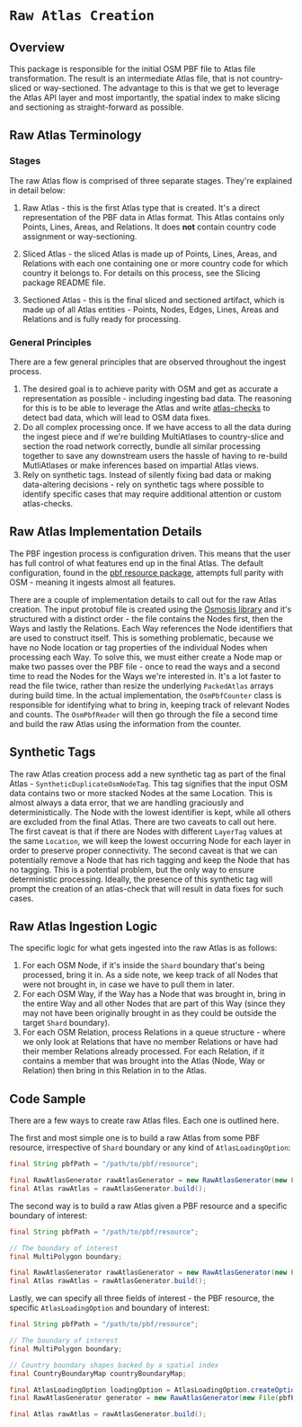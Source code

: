 # `Raw Atlas Creation`

## Overview

This package is responsible for the initial OSM PBF file to Atlas file transformation. The result is an intermediate Atlas file, that is not country-sliced or way-sectioned. The advantage to this is that we get to leverage the Atlas API layer and most importantly, the spatial index to make slicing and sectioning as straight-forward as possible.

## Raw Atlas Terminology

### Stages

The raw Atlas flow is comprised of three separate stages. They're explained in detail below:

1. Raw Atlas - this is the first Atlas type that is created. It's a direct representation of the PBF data in Atlas format. This Atlas contains only Points, Lines, Areas, and Relations. It does **not** contain country code assignment or way-sectioning. 

2. Sliced Atlas - the sliced  Atlas is made up of Points, Lines, Areas, and Relations with each one containing one or more country code for which country it belongs to. For details on this process, see the Slicing package README file.

3. Sectioned Atlas - this is the final sliced and sectioned artifact, which is made up of all Atlas entities - Points, Nodes, Edges, Lines, Areas and Relations and is fully ready for processing.

### General Principles

There are a few general principles that are observed throughout the ingest process. 

1. The desired goal is to achieve parity with OSM and get as accurate a representation as possible - including ingesting bad data. The reasoning for this is to be able to leverage the Atlas and write [atlas-checks](https://github.com/osmlab/atlas-checks) to detect bad data, which will lead to OSM data fixes.
2. Do all complex processing once. If we have access to all the data during the ingest piece and if we're building MultiAtlases to country-slice and section the road network correctly, bundle all similar processing together to save any downstream users the hassle of having to re-build MutliAtlases or make inferences based on impartial Atlas views.  
3. Rely on synthetic tags. Instead of silently fixing bad data or making data-altering decisions - rely on synthetic tags where possible to identify specific cases that may require additional attention or custom atlas-checks.

## Raw Atlas Implementation Details

The PBF ingestion process is configuration driven. This means that the user has full control of what features end up in the final Atlas. The default configuration, found in the [pbf resource package](https://github.com/osmlab/atlas/tree/dev/src/main/resources/org/openstreetmap/atlas/geography/atlas/pbf), attempts full parity with OSM - meaning it ingests almost all features.

There are a couple of implementation details to call out for the raw Atlas creation. The input protobuf file is created using the [Osmosis library](https://github.com/openstreetmap/osmosis) and it's structured with a distinct order - the file contains the Nodes first, then the Ways and lastly the Relations. Each Way references the Node identifiers that are used to construct itself. This is something problematic, because we have no Node location or tag properties of the individual Nodes when processing each Way. To solve this, we must either create a Node map or make two passes over the PBF file - once to read the ways and a second time to read the Nodes for the Ways we're interested in. It's a lot faster to read the file twice, rather than resize the underlying `PackedAtlas` arrays during build time. In the actual implementation, the `OsmPbfCounter` class is responsible for identifying what to bring in, keeping track of relevant Nodes and counts. The `OsmPbfReader` will then go through the file a second time and build the raw Atlas using the information from the counter.

## Synthetic Tags

The raw Atlas creation process add a new synthetic tag as part of the final Atlas - `SyntheticDuplicateOsmNodeTag`. This tag signifies that the input OSM data contains two or more stacked Nodes at the same Location. This is almost always a data error, that we are handling graciously and deterministically. The Node with the lowest identifier is kept, while all others are excluded from the final Atlas. There are two caveats to call out here. The first caveat is that if there are Nodes with different `LayerTag` values at the same `Location`, we will keep the lowest occurring Node for each layer in order to preserve proper connectivity. The second caveat is that we can potentially remove a Node that has rich tagging and keep the Node that has no tagging. This is a potential problem, but the only way to ensure deterministic processing. Ideally, the presence of this synthetic tag will prompt the creation of an atlas-check that will result in data fixes for such cases.  

## Raw Atlas Ingestion Logic

The specific logic for what gets ingested into the raw Atlas is as follows:

1. For each OSM Node, if it's inside the `Shard` boundary that's being processed, bring it in. As a side note, we keep track of all Nodes that were not brought in, in case we have to pull them in later. 
2. For each OSM Way, if the Way has a Node that was brought in, bring in the entire Way and all other Nodes that are part of this Way (since they may not have been originally brought in as they could be outside the target `Shard` boundary).
3. For each OSM Relation, process Relations in a queue structure - where we only look at Relations that have no member Relations or have had their member Relations already processed. For each Relation, if it contains a member that was brought into the Atlas (Node, Way or Relation) then bring in this Relation in to the Atlas. 

## Code Sample

There are a few ways to create raw Atlas files. Each one is outlined here. 

The first and most simple one is to build a raw Atlas from some PBF resource, irrespective of `Shard` boundary or any kind of `AtlasLoadingOption`:

```java
final String pbfPath = "/path/to/pbf/resource";

final RawAtlasGenerator rawAtlasGenerator = new RawAtlasGenerator(new File(pbfPath));
final Atlas rawAtlas = rawAtlasGenerator.build();
```

The second way is to build a raw Atlas given a PBF resource and a specific boundary of interest:

```java
final String pbfPath = "/path/to/pbf/resource";

// The boundary of interest
final MultiPolygon boundary;

final RawAtlasGenerator rawAtlasGenerator = new RawAtlasGenerator(new File(pbfPath), boundary);
final Atlas rawAtlas = rawAtlasGenerator.build();
```

Lastly, we can specify all three fields of interest - the PBF resource, the specific `AtlasLoadingOption` and boundary of interest:

```java
final String pbfPath = "/path/to/pbf/resource";

// The boundary of interest
final MultiPolygon boundary;

// Country boundary shapes backed by a spatial index
final CountryBoundaryMap countryBoundaryMap;

final AtlasLoadingOption loadingOption = AtlasLoadingOption.createOptionWithAllEnabled(countryBoundaryMap);
final RawAtlasGenerator generator = new RawAtlasGenerator(new File(pbfPath), loadingOption, boundary);

final Atlas rawAtlas = rawAtlasGenerator.build();
```
